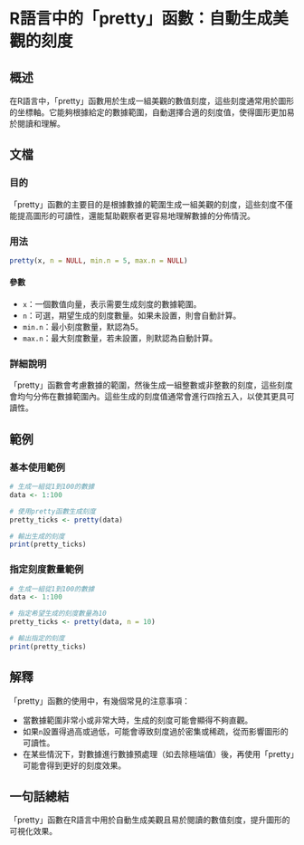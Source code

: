 <!--
Meta Description: # R語言中的「pretty」函數：自動生成美觀的刻度 ## 概述 在R語言中，「pretty」函數用於生成一組美觀的數值刻度，這些刻度通常用於圖形的坐標軸。它能夠根據給定的數據範圍，自動選擇合適的刻度值，使得圖形更加易於閱讀和理解。 ## 文檔 ### 目的 「pretty」函數的主要目的是根據數...
Meta Keywords: pretty, data, pretty_ticks, null, min
-->

# R語言中的「pretty」函數：自動生成美觀的刻度

## 概述
在R語言中，「pretty」函數用於生成一組美觀的數值刻度，這些刻度通常用於圖形的坐標軸。它能夠根據給定的數據範圍，自動選擇合適的刻度值，使得圖形更加易於閱讀和理解。

## 文檔
### 目的
「pretty」函數的主要目的是根據數據的範圍生成一組美觀的刻度，這些刻度不僅能提高圖形的可讀性，還能幫助觀察者更容易地理解數據的分佈情況。

### 用法
```R
pretty(x, n = NULL, min.n = 5, max.n = NULL)
```

#### 參數
- `x`：一個數值向量，表示需要生成刻度的數據範圍。
- `n`：可選，期望生成的刻度數量。如果未設置，則會自動計算。
- `min.n`：最小刻度數量，默認為5。
- `max.n`：最大刻度數量，若未設置，則默認為自動計算。

### 詳細說明
「pretty」函數會考慮數據的範圍，然後生成一組整數或非整數的刻度，這些刻度會均勻分佈在數據範圍內。這些生成的刻度值通常會進行四捨五入，以使其更具可讀性。

## 範例
### 基本使用範例
```R
# 生成一組從1到100的數據
data <- 1:100

# 使用pretty函數生成刻度
pretty_ticks <- pretty(data)

# 輸出生成的刻度
print(pretty_ticks)
```

### 指定刻度數量範例
```R
# 生成一組從1到100的數據
data <- 1:100

# 指定希望生成的刻度數量為10
pretty_ticks <- pretty(data, n = 10)

# 輸出指定的刻度
print(pretty_ticks)
```

## 解釋
「pretty」函數的使用中，有幾個常見的注意事項：
- 當數據範圍非常小或非常大時，生成的刻度可能會顯得不夠直觀。
- 如果`n`設置得過高或過低，可能會導致刻度過於密集或稀疏，從而影響圖形的可讀性。
- 在某些情況下，對數據進行數據預處理（如去除極端值）後，再使用「pretty」可能會得到更好的刻度效果。

## 一句話總結
「pretty」函數在R語言中用於自動生成美觀且易於閱讀的數值刻度，提升圖形的可視化效果。